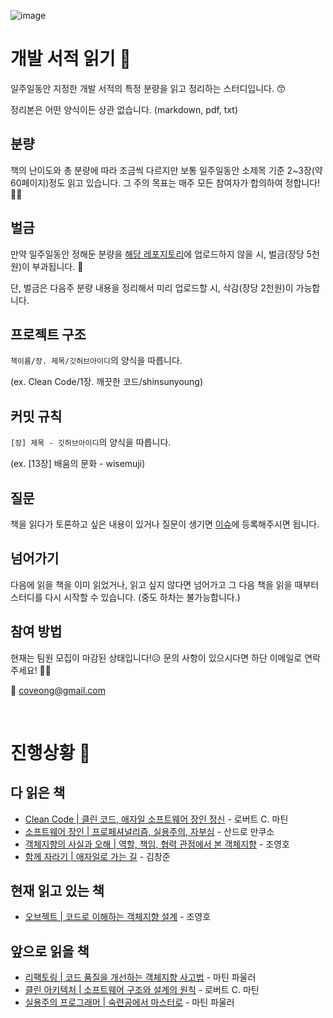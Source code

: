 ![image](https://user-images.githubusercontent.com/42836576/103719950-920c2b00-500d-11eb-9fc9-330904829fbb.png)

# 개발 서적 읽기 🥕

일주일동안 지정한 개발 서적의 특정 분량을 읽고 정리하는 스터디입니다. 😙

정리본은 어떤 양식이든 상관 없습니다. (markdown, pdf, txt)


## 분량

책의 난이도와 총 분량에 따라 조금씩 다르지만 보통 일주일동안 소제목 기준 2~3장(약 60페이지)정도 읽고 있습니다. 그 주의 목표는 매주 모든 참여자가 합의하여 정합니다!💃🏻 


## 벌금

만약 일주일동안 정해둔 분량을 [해당 레포지토리](https://github.com/Coveong/reading-books-for-programmers)에 업로드하지 않을 시, 벌금(장당 5천원)이 부과됩니다. 🚨

단, 벌금은 다음주 분량 내용을 정리해서 미리 업로드할 시, 삭감(장당 2천원)이 가능합니다.



## 프로젝트 구조

`책이름/장. 제목/깃허브아이디`의 양식을 따릅니다.

(ex.  Clean Code/1장. 깨끗한 코드/shinsunyoung)



## 커밋 규칙

`[장] 제목 - 깃허브아이디`의 양식을 따릅니다.

(ex. [13장] 배움의 문화 - wisemuji)


## 질문

책을 읽다가 토론하고 싶은 내용이 있거나 질문이 생기면 [이슈](https://github.com/Coveong/reading-books-for-programmers/issues)에 등록해주시면 됩니다.


## 넘어가기
다음에 읽을 책을 이미 읽었거나, 읽고 싶지 않다면 넘어가고 그 다음 책을 읽을 때부터 스터디를 다시 시작할 수 있습니다. (중도 하차는 불가능합니다.)


## 참여 방법

현재는 팀원 모집이 마감된 상태입니다!😥 문의 사항이 있으시다면 하단 이메일로 연락주세요! 🙋‍♀️

📧 coveong@gmail.com


<br>



# 진행상황 🌷

## 다 읽은 책
- [Clean Code | 클린 코드, 애자일 소프트웨어 장인 정신](https://book.naver.com/bookdb/book_detail.nhn?bid=7390287) - 로버트 C. 마틴
- [소프트웨어 장인 | 프로페셔널리즘, 실용주의, 자부심](https://book.naver.com/bookdb/book_detail.nhn?bid=9585753) - 산드로 만쿠소
- [객체지향의 사실과 오해 | 역할, 책임, 협력 관점에서 본 객체지향](https://book.naver.com/bookdb/book_detail.nhn?bid=9145968) - 조영호
- [함께 자라기 | 애자일로 가는 길](https://book.naver.com/bookdb/book_detail.nhn?bid=14341885) - 김창준


## 현재 읽고 있는 책
- [오브젝트 | 코드로 이해하는 객체지향 설계](https://book.naver.com/bookdb/book_detail.nhn?bid=15007773) - 조영호


## 앞으로 읽을 책
- [리팩토링 | 코드 품질을 개선하는 객체지향 사고법](https://book.naver.com/bookdb/book_detail.nhn?bid=7047630) - 마틴 파울러
- [클린 아키텍처 | 소프트웨어 구조와 설계의 원칙](https://book.naver.com/bookdb/book_detail.nhn?bid=15303798) - 로버트 C. 마틴
- [실용주의 프로그래머 | 숙련공에서 마스터로](https://book.naver.com/bookdb/book_detail.nhn?bid=7467119) - 마틴 파울러
